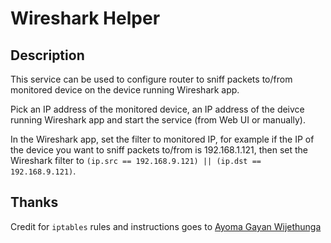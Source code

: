 # Wireshark Helper

## Description

This service can be used to configure router to sniff packets to/from monitored device on the device running Wireshark app.

Pick an IP address of the monitored device, an IP address of the deivce running Wireshark app and start the service (from Web UI or manually).

In the Wireshark app, set the filter to monitored IP, for example if the IP of the device you want to sniff packets to/from is 192.168.1.121, then set the Wireshark filter to ```(ip.src == 192.168.9.121) || (ip.dst == 192.168.9.121)```.

## Thanks

Credit for ```iptables``` rules and instructions goes to [Ayoma Gayan Wijethunga](https://www.ayomaonline.com/security/analyzing-network-traffic-with-openwrt/)
